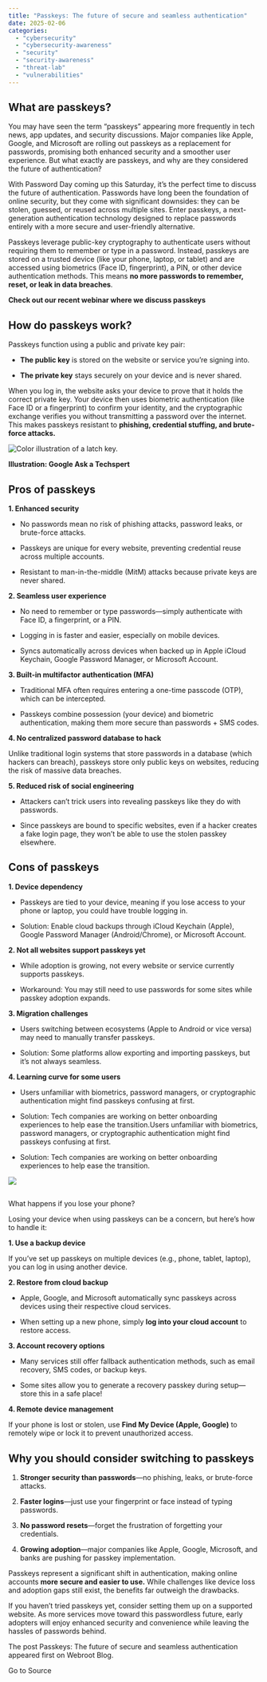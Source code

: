 ```yaml
---
title: "Passkeys: The future of secure and seamless authentication"
date: 2025-02-06
categories: 
  - "cybersecurity"
  - "cybersecurity-awareness"
  - "security"
  - "security-awareness"
  - "threat-lab"
  - "vulnerabilities"
---
```


## What are passkeys?

You may have seen the term “passkeys” appearing more frequently in tech news, app updates, and security discussions. Major companies like Apple, Google, and Microsoft are rolling out passkeys as a replacement for passwords, promising both enhanced security and a smoother user experience. But what exactly are passkeys, and why are they considered the future of authentication?

With Password Day coming up this Saturday, it’s the perfect time to discuss the future of authentication. Passwords have long been the foundation of online security, but they come with significant downsides: they can be stolen, guessed, or reused across multiple sites. Enter passkeys, a next-generation authentication technology designed to replace passwords entirely with a more secure and user-friendly alternative.

Passkeys leverage public-key cryptography to authenticate users without requiring them to remember or type in a password. Instead, passkeys are stored on a trusted device (like your phone, laptop, or tablet) and are accessed using biometrics (Face ID, fingerprint), a PIN, or other device authentication methods. This means **no more passwords to remember, reset, or leak in data breaches**.

**Check out our recent webinar where we discuss passkeys**

## How do passkeys work?

Passkeys function using a public and private key pair:

- **The public key** is stored on the website or service you’re signing into.

- **The private key** stays securely on your device and is never shared.

When you log in, the website asks your device to prove that it holds the correct private key. Your device then uses biometric authentication (like Face ID or a fingerprint) to confirm your identity, and the cryptographic exchange verifies you without transmitting a password over the internet. This makes passkeys resistant to **phishing, credential stuffing, and brute-force attacks.**

![Color illustration of a latch key.](https://blog-en.webroot.com/wp-content/uploads/2025/02/05130002/passkey2.jpg)

**Illustration: Google Ask a Techspert**

## Pros of passkeys

**1\. Enhanced security**

- No passwords mean no risk of phishing attacks, password leaks, or brute-force attacks.

- Passkeys are unique for every website, preventing credential reuse across multiple accounts.

- Resistant to man-in-the-middle (MitM) attacks because private keys are never shared.

**2\. Seamless user experience**

- No need to remember or type passwords—simply authenticate with Face ID, a fingerprint, or a PIN.

- Logging in is faster and easier, especially on mobile devices.

- Syncs automatically across devices when backed up in Apple iCloud Keychain, Google Password Manager, or Microsoft Account.

**3\. Built-in multifactor authentication (MFA)**

- Traditional MFA often requires entering a one-time passcode (OTP), which can be intercepted.

- Passkeys combine possession (your device) and biometric authentication, making them more secure than passwords + SMS codes.

**4\. No centralized password database to hack**

Unlike traditional login systems that store passwords in a database (which hackers can breach), passkeys store only public keys on websites, reducing the risk of massive data breaches.

**5\. Reduced risk of social engineering**

- Attackers can’t trick users into revealing passkeys like they do with passwords.

- Since passkeys are bound to specific websites, even if a hacker creates a fake login page, they won’t be able to use the stolen passkey elsewhere.

## Cons of passkeys

**1\. Device dependency**

- Passkeys are tied to your device, meaning if you lose access to your phone or laptop, you could have trouble logging in.

- Solution: Enable cloud backups through iCloud Keychain (Apple), Google Password Manager (Android/Chrome), or Microsoft Account.

**2\. Not all websites support passkeys yet**

- While adoption is growing, not every website or service currently supports passkeys.

- Workaround: You may still need to use passwords for some sites while passkey adoption expands.

**3\. Migration challenges**

- Users switching between ecosystems (Apple to Android or vice versa) may need to manually transfer passkeys.

- Solution: Some platforms allow exporting and importing passkeys, but it’s not always seamless.

**4\. Learning curve for some users**

- Users unfamiliar with biometrics, password managers, or cryptographic authentication might find passkeys confusing at first.

- Solution: Tech companies are working on better onboarding experiences to help ease the transition.Users unfamiliar with biometrics, password managers, or cryptographic authentication might find passkeys confusing at first.

- Solution: Tech companies are working on better onboarding experiences to help ease the transition.

![](https://blog-en.webroot.com/wp-content/uploads/2025/02/05132738/passkey3.jpg)

##   
What happens if you lose your phone?

Losing your device when using passkeys can be a concern, but here’s how to handle it:

**1\. Use a backup device**

If you’ve set up passkeys on multiple devices (e.g., phone, tablet, laptop), you can log in using another device.

**2\. Restore from cloud backup**

- Apple, Google, and Microsoft automatically sync passkeys across devices using their respective cloud services.

- When setting up a new phone, simply **log into your cloud account** to restore access.

**3\. Account recovery options**

- Many services still offer fallback authentication methods, such as email recovery, SMS codes, or backup keys.

- Some sites allow you to generate a recovery passkey during setup—store this in a safe place!

**4\. Remote device management**

If your phone is lost or stolen, use **Find My Device (Apple, Google)** to remotely wipe or lock it to prevent unauthorized access.

## Why you should consider switching to passkeys

1. **Stronger security than passwords**—no phishing, leaks, or brute-force attacks.

4. **Faster logins**—just use your fingerprint or face instead of typing passwords.

7. **No password resets**—forget the frustration of forgetting your credentials.

10. **Growing adoption**—major companies like Apple, Google, Microsoft, and banks are pushing for passkey implementation.

Passkeys represent a significant shift in authentication, making online accounts **more secure and easier to use.** While challenges like device loss and adoption gaps still exist, the benefits far outweigh the drawbacks.

If you haven’t tried passkeys yet, consider setting them up on a supported website. As more services move toward this passwordless future, early adopters will enjoy enhanced security and convenience while leaving the hassles of passwords behind.

The post Passkeys: The future of secure and seamless authentication appeared first on Webroot Blog.

Go to Source
